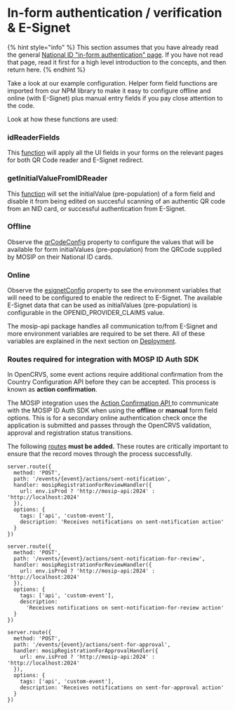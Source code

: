 # In-form authentication / verification & E-Signet

{% hint style="info" %}
This section assumes that you have already read the general [National ID "in-form authentication" page](../in-form-authentication-verification.md).   If you have not read that page, read it first for a high level introduction to the concepts, and then return here.
{% endhint %}

Take a look at our example configuration.  Helper form field functions are imported from our NPM library to make it easy to configure offline and online (with E-Signet) plus manual entry fields if you pay close attention to the code.

Look at how these functions are used:

### idReaderFields

This [function](https://github.com/opencrvs/opencrvs-countryconfig-mosip/blob/4fa62771a1faea01f87c2fb0db80824e8f594fe7/src/form/birth/index.ts#L240) will apply all the UI fields in your forms on the relevant pages for both QR Code reader and E-Signet redirect.

### getInitialValueFromIDReader

This [function](https://github.com/opencrvs/opencrvs-countryconfig-mosip/blob/4fa62771a1faea01f87c2fb0db80824e8f594fe7/src/form/birth/index.ts#L259C15-L259C42) will set the initialValue (pre-population) of a form field and disable it from being edited on succesful scanning of an authentic QR code from an NID card, or successful authentication from E-Signet.

### Offline

Observe the [qrCodeConfig](https://github.com/opencrvs/opencrvs-countryconfig-mosip/blob/4fa62771a1faea01f87c2fb0db80824e8f594fe7/src/form/common/id-reader-configurations.ts#L37) property to configure the values that will be available for form initialValues (pre-population) from the QRCode supplied by MOSIP on their National ID cards.

### Online

Observe the [esignetConfig](https://github.com/opencrvs/opencrvs-countryconfig-mosip/blob/4fa62771a1faea01f87c2fb0db80824e8f594fe7/src/form/common/id-reader-configurations.ts#L54) property to see the environment variables that will need to be configured to enable the redirect to E-Signet.  The available E-Signet data that can be used as initialValues (pre-population) is configurable in the OPENID\_PROVIDER\_CLAIMS value.

The mosip-api package handles all communication to/from E-Signet and more environment variables are required to be set there.  All of these variables are explained in the next section on [Deployment](deployment.md).

### Routes required for integration with MOSP ID Auth SDK

In OpenCRVS, some event actions require additional confirmation from the Country Configuration API before they can be accepted. This process is known as **action confirmation**.

The MOSIP integration uses the [Action Confirmation API ](https://github.com/opencrvs/opencrvs-countryconfig-mosip/blob/develop/src/api/action-confirmation.md)to communicate with the MOSIP ID Auth SDK when using the **offline** or **manual** form field options.  This is for a secondary online authentication check once the application is submitted and passes through the OpenCRVS validation, approval and registration status transitions. &#x20;

The following [routes](https://github.com/opencrvs/opencrvs-countryconfig-mosip/blob/4fa62771a1faea01f87c2fb0db80824e8f594fe7/src/index.ts#L634) **must be added.** These routes are critically important to ensure that the record moves through the process successfully.

```
server.route({
  method: 'POST',
  path: '/events/{event}/actions/sent-notification',
  handler: mosipRegistrationForReviewHandler({
    url: env.isProd ? 'http://mosip-api:2024' : 'http://localhost:2024'
  }),
  options: {
    tags: ['api', 'custom-event'],
    description: 'Receives notifications on sent-notification action'
  }
})

server.route({
  method: 'POST',
  path: '/events/{event}/actions/sent-notification-for-review',
  handler: mosipRegistrationForReviewHandler({
    url: env.isProd ? 'http://mosip-api:2024' : 'http://localhost:2024'
  }),
  options: {
    tags: ['api', 'custom-event'],
    description:
      'Receives notifications on sent-notification-for-review action'
  }
})

server.route({
  method: 'POST',
  path: '/events/{event}/actions/sent-for-approval',
  handler: mosipRegistrationForApprovalHandler({
    url: env.isProd ? 'http://mosip-api:2024' : 'http://localhost:2024'
  }),
  options: {
    tags: ['api', 'custom-event'],
    description: 'Receives notifications on sent-for-approval action'
  }
})
```
